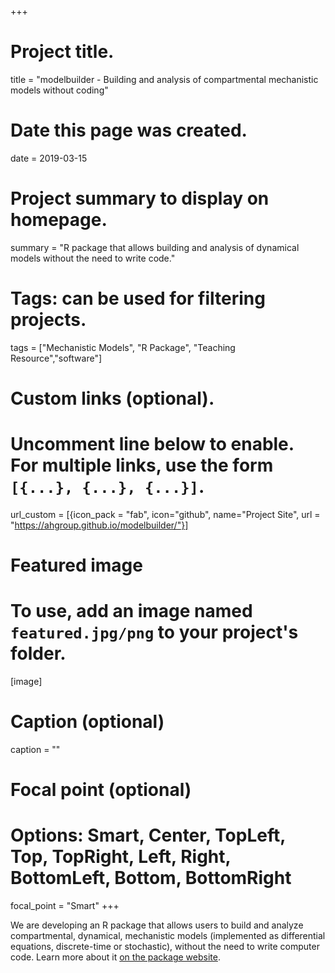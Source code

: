 +++
# Project title.
title = "modelbuilder - Building and analysis of compartmental mechanistic models without coding"

# Date this page was created.
date = 2019-03-15

# Project summary to display on homepage.
summary = "R package that allows building and analysis of dynamical models without the need to write code."

# Tags: can be used for filtering projects.
tags = ["Mechanistic Models", "R Package", "Teaching Resource","software"]

# Custom links (optional).
#   Uncomment line below to enable. For multiple links, use the form `[{...}, {...}, {...}]`.
url_custom = [{icon_pack = "fab", icon="github", name="Project Site", url = "https://ahgroup.github.io/modelbuilder/"}]


# Featured image
# To use, add an image named `featured.jpg/png` to your project's folder. 
[image]
  # Caption (optional)
  caption = ""
  # Focal point (optional)
  # Options: Smart, Center, TopLeft, Top, TopRight, Left, Right, BottomLeft, Bottom, BottomRight
  focal_point = "Smart"
+++

We are developing an R package that allows users to build and analyze compartmental, dynamical, mechanistic models (implemented as differential equations, discrete-time or stochastic), without the need to write computer code. Learn more about it [on the package website](https://ahgroup.github.io/modelbuilder/).

